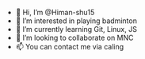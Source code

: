 - 👋 Hi, I’m @Himan-shu15
- 👀 I’m interested in playing badminton
- 🌱 I’m currently learning Git, Linux, JS
- 💞️ I’m looking to collaborate on MNC
- 📫 You can contact me via caling

<!---
Himan-shu15/Himan-shu15 is a ✨ special ✨ repository because its `README.md` (this file) appears on your GitHub profile.
You can click the Preview link to take a look at your changes.
--->
